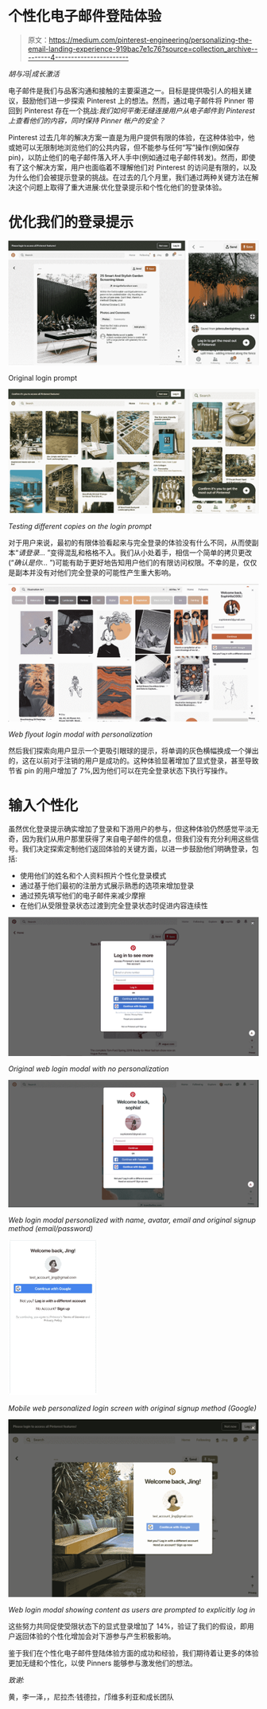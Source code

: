 # 个性化电子邮件登陆体验

> 原文：<https://medium.com/pinterest-engineering/personalizing-the-email-landing-experience-919bac7e1c76?source=collection_archive---------4----------------------->

*胡与冯|成长激活*

电子邮件是我们与品客沟通和接触的主要渠道之一。目标是提供吸引人的相关建议，鼓励他们进一步探索 Pinterest 上的想法。然而，通过电子邮件将 Pinner 带回到 Pinterest 存在一个挑战:*我们如何平衡无缝连接用户从电子邮件到 Pinterest 上查看他们的内容，同时保持 Pinner 帐户的安全？*

Pinterest 过去几年的解决方案一直是为用户提供有限的体验，在这种体验中，他或她可以无限制地浏览他们的公共内容，但不能参与任何“写”操作(例如保存 pin)，以防止他们的电子邮件落入坏人手中(例如通过电子邮件转发)。然而，即使有了这个解决方案，用户也面临着不理解他们对 Pinterest 的访问是有限的，以及为什么他们会被提示登录的挑战。在过去的几个月里，我们通过两种关键方法在解决这个问题上取得了重大进展:优化登录提示和个性化他们的登录体验。

# **优化我们的登录提示**

![](img/5aabeb52f5abbaa6e8030bdd90aeb3f8.png)

Original login prompt

![](img/5a88716fe1378aa4c9f0c5a9ffbe5fbe.png)

*Testing different copies on the login prompt*

对于用户来说，最初的有限体验看起来与完全登录的体验没有什么不同，从而使副本“*请登录…* ”变得混乱和格格不入。我们从小处着手，相信一个简单的拷贝更改(“*确认是你…* ”)可能有助于更好地告知用户他们的有限访问权限。不幸的是，仅仅是副本并没有对他们完全登录的可能性产生重大影响。

![](img/2b63a9c5f4e618cc8a8238d39fe68a83.png)

*Web flyout login modal with personalization*

然后我们探索向用户显示一个更吸引眼球的提示，将单调的灰色横幅换成一个弹出的，这在以前对于注销的用户是成功的。这种体验显著增加了显式登录，甚至导致节省 pin 的用户增加了 7%,因为他们可以在完全登录状态下执行写操作。

# 输入个性化

虽然优化登录提示确实增加了登录和下游用户的参与，但这种体验仍然感觉平淡无奇，因为我们从用户那里获得了来自电子邮件的信息，但我们没有充分利用这些信号。我们决定探索定制他们返回体验的关键方面，以进一步鼓励他们明确登录，包括:

*   使用他们的姓名和个人资料照片个性化登录模式
*   通过基于他们最初的注册方式展示熟悉的选项来增加登录
*   通过预先填写他们的电子邮件来减少摩擦
*   在他们从受限登录状态过渡到完全登录状态时促进内容连续性

![](img/62906aae686e8c30c2efabb359ba89cd.png)

*Original web login modal with no personalization*

![](img/f95649bb7ba84899f96e10f30e72309f.png)

*Web login modal personalized with name, avatar, email and original signup method (email/password)*

![](img/167f824070aa3dca68a4ff4b9df54a11.png)

*Mobile web personalized login screen with original signup method (Google)*

![](img/8971713ceddfbbaddce8ecb7ad689080.png)

*Web login modal showing content as users are prompted to explicitly log in*

这些努力共同促使受限状态下的显式登录增加了 14%，验证了我们的假设，即用户返回体验的个性化增加会对下游参与产生积极影响。

鉴于我们在个性化电子邮件登陆体验方面的成功和经验，我们期待着让更多的体验更加无缝和个性化，以使 Pinners 能够参与激发他们的想法。

*致谢:*

黄，李一泽，，尼拉杰·钱德拉，邝维多利亚和成长团队